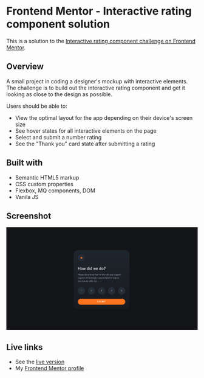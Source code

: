 # Frontend Mentor - Interactive rating component solution

This is a solution to the [Interactive rating component challenge on Frontend Mentor](https://www.frontendmentor.io/challenges/interactive-rating-component-koxpeBUmI).

## Overview

A small project in coding a designer's mockup with interactive elements.
The challenge is to build out the interactive rating component and get it looking as close to the design as possible.

Users should be able to:

- View the optimal layout for the app depending on their device's screen size
- See hover states for all interactive elements on the page
- Select and submit a number rating
- See the "Thank you" card state after submitting a rating

## Built with

- Semantic HTML5 markup
- CSS custom properties
- Flexbox, MQ components, DOM
- Vanila JS

## Screenshot

![](./screenshot.png)

## Live links

- See the [live version](https://kimchiver.github.io/interactive-rating-component)
- My [Frontend Mentor profile](https://www.frontendmentor.io/profile/kimchiver)
